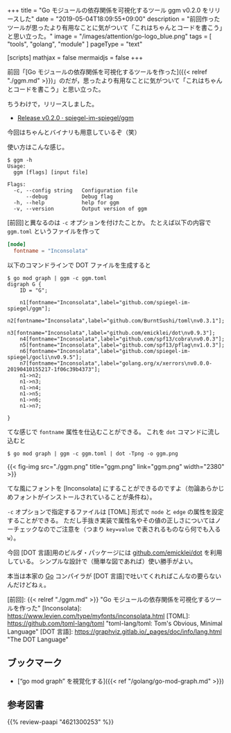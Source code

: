 +++
title = "Go モジュールの依存関係を可視化するツール ggm v0.2.0 をリリースした"
date =  "2019-05-04T18:09:55+09:00"
description = "前回作ったツールが思ったより有用なことに気がついて「これはちゃんとコードを書こう」と思い立った。"
image = "/images/attention/go-logo_blue.png"
tags  = [ "tools", "golang", "module" ]
pageType = "text"

[scripts]
  mathjax = false
  mermaidjs = false
+++

前回「[Go モジュールの依存関係を可視化するツールを作った]({{< relref "./ggm.md" >}})」のだが，思ったより有用なことに気がついて「これはちゃんとコードを書こう」と思い立った。

ちうわけで，リリースしました。

- [Release v0.2.0 · spiegel-im-spiegel/ggm](https://github.com/spiegel-im-spiegel/ggm/releases/tag/v0.2.0)

今回はちゃんとバイナリも用意しているぞ（笑）

使い方はこんな感じ。

```text
$ ggm -h
Usage:
  ggm [flags] [input file]

Flags:
  -c, --config string   Configuration file
      --debug           Debug flag
  -h, --help            help for ggm
  -v, --version         Output version of ggm
```

[前回]と異なるのは `-c` オプションを付けたことか。
たとえば以下の内容で `ggm.toml` というファイルを作って

```toml
[node]
  fontname = "Inconsolata"
```

以下のコマンドラインで DOT ファイルを生成すると

```text
$ go mod graph | ggm -c ggm.toml
digraph G {
	ID = "G";
	
	n1[fontname="Inconsolata",label="github.com/spiegel-im-spiegel/ggm"];
	n2[fontname="Inconsolata",label="github.com/BurntSushi/toml\nv0.3.1"];
	n3[fontname="Inconsolata",label="github.com/emicklei/dot\nv0.9.3"];
	n4[fontname="Inconsolata",label="github.com/spf13/cobra\nv0.0.3"];
	n5[fontname="Inconsolata",label="github.com/spf13/pflag\nv1.0.3"];
	n6[fontname="Inconsolata",label="github.com/spiegel-im-spiegel/gocli\nv0.9.5"];
	n7[fontname="Inconsolata",label="golang.org/x/xerrors\nv0.0.0-20190410155217-1f06c39b4373"];
	n1->n2;
	n1->n3;
	n1->n4;
	n1->n5;
	n1->n6;
	n1->n7;
	
}
```

てな感じで `fontname` 属性を仕込むことができる。
これを `dot` コマンドに流し込むと

```text
$ go mod graph | ggm -c ggm.toml | dot -Tpng -o ggm.png
```

{{< fig-img src="./ggm.png" title="ggm.png" link="ggm.png" width="2380" >}}

てな風にフォントを [Inconsolata] にすることができるのですよ（勿論あらかじめフォントがインストールされていることが条件ね）。

`-c` オプションで指定するファイルは [TOML] 形式で `node` と `edge` の属性を設定することができる。
ただし手抜き実装で属性名やその値の正しさについてはノーチェックなのでご注意を（つまり `key=value` で表されるものなら何でも入る`w`）。

今回 [DOT 言語]用のビルダ・パッケージには [github.com/emicklei/dot](https://github.com/emicklei/dot "emicklei/dot: Go package for writing descriptions using the Graphviz DOT language") を利用している。
シンプルな設計で（簡単な図であれば）使い勝手がよい。

本当は本家の [Go] コンパイラが [DOT 言語]で吐いてくれればこんなの要らないんだけどねぇ。

[Go]: https://golang.org/ "The Go Programming Language"
[Go 言語]: https://golang.org/ "The Go Programming Language"
[前回]: {{< relref "./ggm.md" >}} "Go モジュールの依存関係を可視化するツールを作った"
[Inconsolata]: https://www.levien.com/type/myfonts/inconsolata.html
[TOML]: https://github.com/toml-lang/toml "toml-lang/toml: Tom's Obvious, Minimal Language"
[DOT 言語]: https://graphviz.gitlab.io/_pages/doc/info/lang.html "The DOT Language"

## ブックマーク

- [“go mod graph” を視覚化する]({{< ref "/golang/go-mod-graph.md" >}})

## 参考図書

{{% review-paapi "4621300253" %}} <!-- プログラミング言語Go -->
